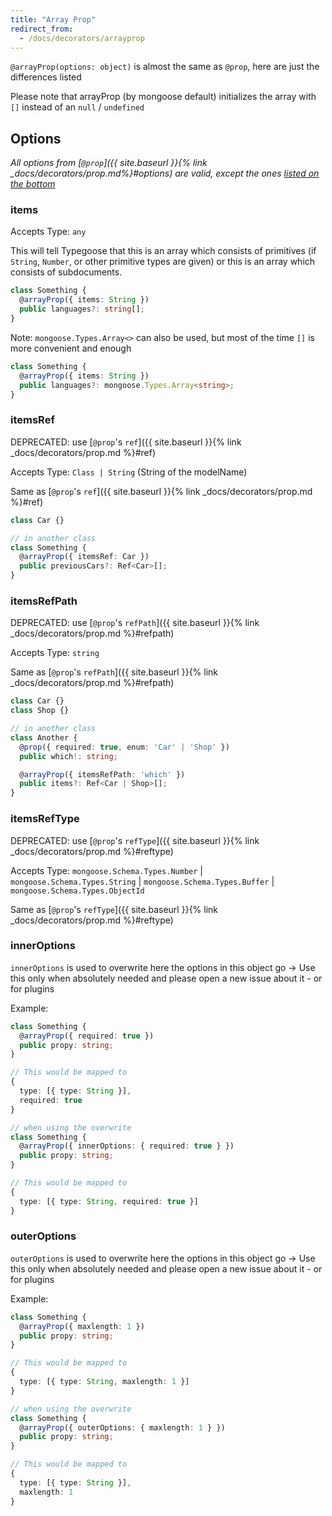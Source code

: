 ```yaml
---
title: "Array Prop"
redirect_from:
  - /docs/decorators/arrayprop
---
```


`@arrayProp(options: object)` is almost the same as `@prop`, here are just the differences listed

Please note that arrayProp (by mongoose default) initializes the array with `[]` instead of an `null` / `undefined`

## Options

*All options from [`@prop`]({{ site.baseurl }}{% link _docs/decorators/prop.md%}#options) are valid, except the ones [listed on the bottom](#options-from-prop-that-do-not-work-on-arrayprop)*

### items

Accepts Type: `any`

This will tell Typegoose that this is an array which consists of primitives (if `String`, `Number`, or other primitive types are given) or this is an array which consists of subdocuments.

```ts
class Something {
  @arrayProp({ items: String })
  public languages?: string[];
}
```

Note: `mongoose.Types.Array<>` can also be used, but most of the time `[]` is more convenient and enough

```ts
class Something {
  @arrayProp({ items: String })
  public languages?: mongoose.Types.Array<string>;
}
```

### itemsRef

DEPRECATED: use [`@prop`'s `ref`]({{ site.baseurl }}{% link _docs/decorators/prop.md %}#ref)

Accepts Type: `Class | String` (String of the modelName)

Same as [`@prop`'s `ref`]({{ site.baseurl }}{% link _docs/decorators/prop.md %}#ref)

```ts
class Car {}

// in another class
class Something {
  @arrayProp({ itemsRef: Car })
  public previousCars?: Ref<Car>[];
}
```

### itemsRefPath

DEPRECATED: use [`@prop`'s `refPath`]({{ site.baseurl }}{% link _docs/decorators/prop.md %}#refpath)

Accepts Type: `string`

Same as [`@prop`'s `refPath`]({{ site.baseurl }}{% link _docs/decorators/prop.md %}#refpath)

```ts
class Car {}
class Shop {}

// in another class
class Another {
  @prop({ required: true, enum: 'Car' | 'Shop' })
  public which!: string;

  @arrayProp({ itemsRefPath: 'which' })
  public items?: Ref<Car | Shop>[];
}
```

### itemsRefType

DEPRECATED: use [`@prop`'s `refType`]({{ site.baseurl }}{% link _docs/decorators/prop.md %}#reftype)

Accepts Type: `mongoose.Schema.Types.Number` \| `mongoose.Schema.Types.String` \| `mongoose.Schema.Types.Buffer` \| `mongoose.Schema.Types.ObjectId`

Same as [`@prop`'s `refType`]({{ site.baseurl }}{% link _docs/decorators/prop.md %}#reftype)

### innerOptions

`innerOptions` is used to overwrite here the options in this object go
-> Use this only when absolutely needed and please open a new issue about it - or for plugins

Example:

```ts
class Something {
  @arrayProp({ required: true })
  public propy: string;
}

// This would be mapped to
{
  type: [{ type: String }],
  required: true
}

// when using the overwrite
class Something {
  @arrayProp({ innerOptions: { required: true } })
  public propy: string;
}

// This would be mapped to
{
  type: [{ type: String, required: true }]
}
```

### outerOptions

`outerOptions` is used to overwrite here the options in this object go
-> Use this only when absolutely needed and please open a new issue about it - or for plugins

Example:

```ts
class Something {
  @arrayProp({ maxlength: 1 })
  public propy: string;
}

// This would be mapped to
{
  type: [{ type: String, maxlength: 1 }]
}

// when using the overwrite
class Something {
  @arrayProp({ outerOptions: { maxlength: 1 } })
  public propy: string;
}

// This would be mapped to
{
  type: [{ type: String }],
  maxlength: 1
}
```
